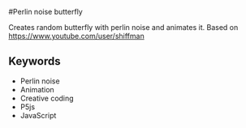 #Perlin noise butterfly

Creates random butterfly with perlin noise and animates it. Based on https://www.youtube.com/user/shiffman

## Keywords

- Perlin noise
- Animation
- Creative coding
- P5js
- JavaScript
